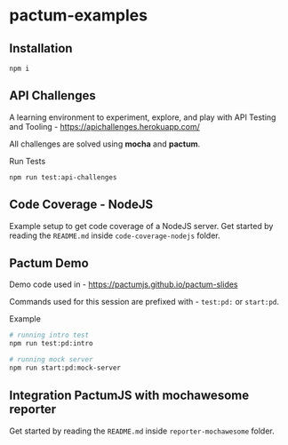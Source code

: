 # pactum-examples

## Installation

```shell
npm i
```

## API Challenges

A learning environment to experiment, explore, and play with API Testing and Tooling - https://apichallenges.herokuapp.com/

All challenges are solved using **mocha** and **pactum**.

Run Tests

```shell
npm run test:api-challenges
```

## Code Coverage - NodeJS

Example setup to get code coverage of a NodeJS server. Get started by reading the `README.md` inside `code-coverage-nodejs` folder.

## Pactum Demo

Demo code used in - https://pactumjs.github.io/pactum-slides

Commands used for this session are prefixed with - `test:pd:` or `start:pd`.

Example

```sh
# running intro test
npm run test:pd:intro

# running mock server
npm run start:pd:mock-server
```

## Integration PactumJS with mochawesome reporter

Get started by reading the `README.md` inside `reporter-mochawesome` folder.